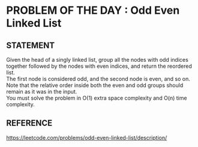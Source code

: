 # PROBLEM OF THE DAY : Odd Even Linked List

## STATEMENT 
Given the head of a singly linked list, group all the nodes with odd indices together followed by the nodes with even indices, and return the reordered list.<br>
The first node is considered odd, and the second node is even, and so on.<br>
Note that the relative order inside both the even and odd groups should remain as it was in the input.<br>
You must solve the problem in O(1) extra space complexity and O(n) time complexity.<br>

## REFERENCE 

https://leetcode.com/problems/odd-even-linked-list/description/
